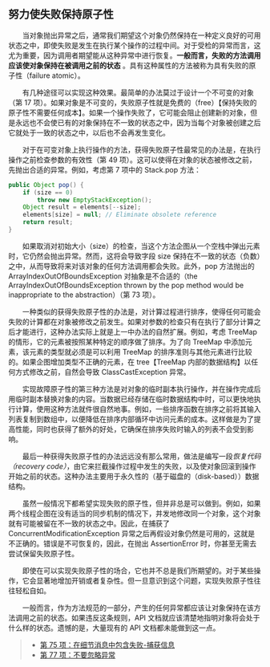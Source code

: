 ## 努力使失败保持原子性

&emsp;&emsp;当对象抛出异常之后，通常我们期望这个对象仍然保持在一种定义良好的可用状态之中，即使失败是发生在执行某个操作的过程中间。对于受检的异常而言，这尤为重要，因为调用者期望能从这种异常中进行恢复。**一般而言，失败的方法调用应该使对象保持在被调用之前的状态** 。具有这种属性的方法被称为具有失败的原子性（failure atomic）。

&emsp;&emsp;有几种途径可以实现这种效果。最简单的办法莫过于设计一个不可变的对象（第 17 项）。如果对象是不可变的，失败原子性就是免费的（free）【保持失败的原子性不需要任何成本】。如果一个操作失败了，它可能会阻止创建新的对象，但是永远也不会使已有的对象保持在不一致的状态之中，因为当每个对象被创建之后它就处于一致的状态之中，以后也不会再发生变化。

&emsp;&emsp;对于在可变对象上执行操作的方法，获得失败原子性最常见的办法是，在执行操作之前检查参数的有效性（第 49 项）。这可以使得在对象的状态被修改之前，先抛出合适的异常。例如，考虑第 7 项中的 Stack.pop 方法：

```java
public Object pop() {
    if (size == 0)
        throw new EmptyStackException();
    Object result = elements[--size];
    elements[size] = null; // Eliminate obsolete reference
    return result;
}
```

&emsp;&emsp;如果取消对初始大小（size）的检查，当这个方法企图从一个空栈中弹出元素时，它仍然会抛出异常。然而，这将会导致字段 size 保持在不一致的状态（负数）之中，从而导致将来对该对象的任何方法调用都会失败。此外，pop 方法抛出的 ArrayIndexOutOfBoundsException 对抽象是不合适的（the ArrayIndexOutOfBoundsException thrown by the pop method would be inappropriate to the abstraction）（第 73 项）。

&emsp;&emsp;一种类似的获得失败原子性的办法是，对计算过程进行排序，使得任何可能会失败的计算都在对象被修改之前发生。如果对参数的检查只有在执行了部分计算之后才能进行，这种办法实际上就是上一中办法的自然扩展。例如，考虑 TreeMap 的情形，它的元素被按照某种特定的顺序做了排序。为了向 TreeMap 中添加元素，该元素的类型就必须是可以利用 TreeMap 的排序准则与其他元素进行比较的。如果企图增加类型不正确的元素，在 tree【TreeMap 内部的数据结构】以任何方式修改之前，自然会导致 ClassCastException 异常。

&emsp;&emsp;实现故障原子性的第三种方法是对对象的临时副本执行操作，并在操作完成后用临时副本替换对象的内容。当数据已经存储在临时数据结构中时，可以更快地执行计算，使用这种方法就件很自然地事。例如，一些排序函数在排序之前将其输入列表复制到数组中，以便降低在排序内部循环中访问元素的成本。这样做是为了提高性能，同时也获得了额外的好处，它确保在排序失败时输入的列表不会受到影响。

&emsp;&emsp;最后一种获得失败原子性的办法远远没有那么常用，做法是编写一段*恢复代码（recovery code）*，由它来拦截操作过程中发生的失败，以及使对象回滚到操作开始之前的状态。这种办法主要用于永久性的（基于磁盘的（disk-based））数据结构。

&emsp;&emsp;虽然一般情况下都希望实现失败的原子性，但并非总是可以做到。例如，如果两个线程企图在没有适当的同步机制的情况下，并发地修改同一个对象，这个对象就有可能被留在不一致的状态之中。因此，在捕获了 ConcurrentModificationException 异常之后再假设对象仍然是可用的，这就是不正确的。错误是不可恢复的，因此，在抛出 AssertionError 时，你甚至无需去尝试保留失败原子性。

&emsp;&emsp;即使在可以实现失败原子性的场合，它也并不总是我们所期望的。对于某些操作，它会显著地增加开销或者复杂性。但一旦意识到这个问题，实现失败原子性往往轻松自如。

&emsp;&emsp;一般而言，作为方法规范的一部分，产生的任何异常都应该让对象保持在该方法调用之前的状态。如果违反这条规则，API 文档就应该清楚地指明对象将会处于什么样的状态。遗憾的是，大量现有的 API 文档都未能做到这一点。

> - [第 75 项：在细节消息中包含失败-捕获信息](https://gitee.com/lin-mt/effective-java-third-edition/blob/master/第10章：异常/第75项：在详细信息中包含捕获的失败信息.md)
> - [第 77 项：不要忽略异常](https://gitee.com/lin-mt/effective-java-third-edition/blob/master/第10章：异常/第77项：不要忽略异常.md)

